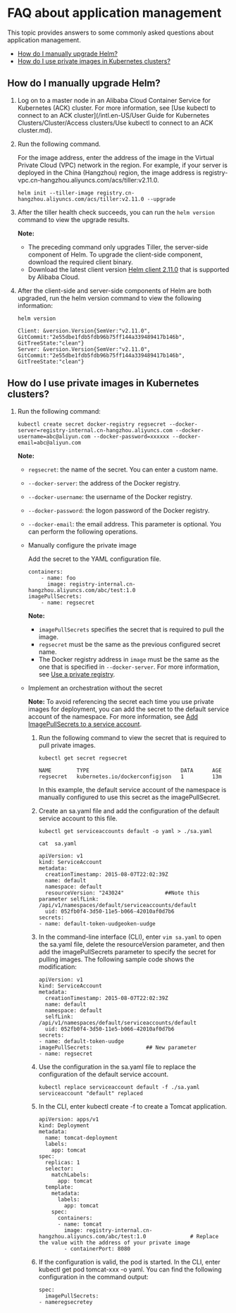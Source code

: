 # FAQ about application management

This topic provides answers to some commonly asked questions about application management.

-   [How do I manually upgrade Helm?](#section_42y_vhz_d9t)
-   [How do I use private images in Kubernetes clusters?](#section_b2s_ldm_84z)

## How do I manually upgrade Helm?

1.  Log on to a master node in an Alibaba Cloud Container Service for Kubernetes \(ACK\) cluster. For more information, see [Use kubectl to connect to an ACK cluster](/intl.en-US/User Guide for Kubernetes Clusters/Cluster/Access clusters/Use kubectl to connect to an ACK cluster.md).

2.  Run the following command.

    For the image address, enter the address of the image in the Virtual Private Cloud \(VPC\) network in the region. For example, if your server is deployed in the China \(Hangzhou\) region, the image address is registry-vpc.cn-hangzhou.aliyuncs.com/acs/tiller:v2.11.0.

    ```
    helm init --tiller-image registry.cn-hangzhou.aliyuncs.com/acs/tiller:v2.11.0 --upgrade
    ```

3.  After the tiller health check succeeds, you can run the `helm version` command to view the upgrade results.

    **Note:**

    -   The preceding command only upgrades Tiller, the server-side component of Helm. To upgrade the client-side component, download the required client binary.
    -   Download the latest client version [Helm client 2.11.0](https://github.com/helm/helm/releases/tag/v2.11.0) that is supported by Alibaba Cloud.
4.  After the client-side and server-side components of Helm are both upgraded, run the helm version command to view the following information:

    ```
    helm version
    ```

    ```
    Client: &version.Version{SemVer:"v2.11.0", GitCommit:"2e55dbe1fdb5fdb96b75ff144a339489417b146b", GitTreeState:"clean"}
    Server: &version.Version{SemVer:"v2.11.0", GitCommit:"2e55dbe1fdb5fdb96b75ff144a339489417b146b", GitTreeState:"clean"}
    ```


## How do I use private images in Kubernetes clusters?

1.  Run the following command:

    ```
    kubectl create secret docker-registry regsecret --docker-server=registry-internal.cn-hangzhou.aliyuncs.com --docker-username=abc@aliyun.com --docker-password=xxxxxx --docker-email=abc@aliyun.com
    ```

    **Note:**

    -   `regsecret`: the name of the secret. You can enter a custom name.
    -   `--docker-server`: the address of the Docker registry.
    -   `--docker-username`: the username of the Docker registry.
    -   `--docker-password`: the logon password of the Docker registry.
    -   `--docker-email`: the email address. This parameter is optional.
    You can perform the following operations.

    -   Manually configure the private image

        Add the secret to the YAML configuration file.

        ```
        containers:
            - name: foo
              image: registry-internal.cn-hangzhou.aliyuncs.com/abc/test:1.0
        imagePullSecrets:
            - name: regsecret
        ```

        **Note:**

        -   `imagePullSecrets` specifies the secret that is required to pull the image.
        -   `regsecret` must be the same as the previous configured secret name.
        -   The Docker registry address in `image` must be the same as the one that is specified in `--docker-server`.
        For more information, see [Use a private registry](https://kubernetes.io/docs/concepts/containers/images/#using-a-private-registry).

    -   Implement an orchestration without the secret

        **Note:** To avoid referencing the secret each time you use private images for deployment, you can add the secret to the default service account of the namespace. For more information, see [Add ImagePullSecrets to a service account](https://kubernetes.io/docs/tasks/configure-pod-container/configure-service-account/#add-imagepullsecrets-to-a-service-account).

        1.  Run the following command to view the secret that is required to pull private images.

            ```
            kubectl get secret regsecret
            ```

            ```
            NAME        TYPE                             DATA      AGE
            regsecret   kubernetes.io/dockerconfigjson   1         13m
            ```

            In this example, the default service account of the namespace is manually configured to use this secret as the imagePullSecret.

        2.  Create an sa.yaml file and add the configuration of the default service account to this file.

            ```
            kubectl get serviceaccounts default -o yaml > ./sa.yaml
            
            cat  sa.yaml
            
            apiVersion: v1
            kind: ServiceAccount
            metadata:
              creationTimestamp: 2015-08-07T22:02:39Z
              name: default
              namespace: default
              resourceVersion: "243024"             ##Note this parameter selfLink: /api/v1/namespaces/default/serviceaccounts/default
              uid: 052fb0f4-3d50-11e5-b066-42010af0d7b6
            secrets:
            - name: default-token-uudgeoken-uudge
            ```

        3.  In the command-line interface \(CLI\), enter `vim sa.yaml` to open the sa.yaml file, delete the resourceVersion parameter, and then add the imagePullSecrets parameter to specify the secret for pulling images. The following sample code shows the modification:

            ```
            apiVersion: v1
            kind: ServiceAccount
            metadata:
              creationTimestamp: 2015-08-07T22:02:39Z
              name: default
              namespace: default
              selfLink: /api/v1/namespaces/default/serviceaccounts/default
              uid: 052fb0f4-3d50-11e5-b066-42010af0d7b6
            secrets:
            - name: default-token-uudge
            imagePullSecrets:                 ## New parameter
            - name: regsecret                                    
            ```

        4.  Use the configuration in the sa.yaml file to replace the configuration of the default service account.

            ```
            kubectl replace serviceaccount default -f ./sa.yaml
            serviceaccount "default" replaced
            ```

        5.  In the CLI, enter kubectl create -f to create a Tomcat application.

            ```
            apiVersion: apps/v1 
            kind: Deployment
            metadata:
              name: tomcat-deployment
              labels:
                app: tomcat
            spec:
              replicas: 1
              selector:
                matchLabels:
                  app: tomcat
              template:
                metadata:
                  labels:
                    app: tomcat
                spec:
                  containers:
                  - name: tomcat
                    image: registry-internal.cn-hangzhou.aliyuncs.com/abc/test:1.0              # Replace the value with the address of your private image
                    - containerPort: 8080
            ```

        6.  If the configuration is valid, the pod is started. In the CLI, enter kubectl get pod tomcat-xxx -o yaml. You can find the following configuration in the command output:

            ```
            spec:
              imagePullSecrets:
            - nameregsecretey
            ```


